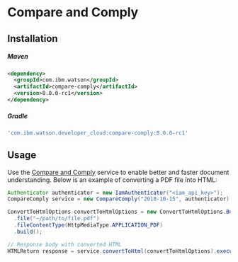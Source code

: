 # Compare and Comply

## Installation

##### Maven
```xml
<dependency>
  <groupId>com.ibm.watson</groupId>
  <artifactId>compare-comply</artifactId>
  <version>8.0.0-rc1</version>
</dependency>
```

##### Gradle
```gradle
'com.ibm.watson.developer_cloud:compare-comply:8.0.0-rc1'
```

## Usage
Use the [Compare and Comply](https://cloud.ibm.com/docs/services/compare-comply/index.html#about) service to enable better and faster document understanding. Below is an example of converting a PDF file into HTML:
```java
Authenticator authenticator = new IamAuthenticator("<iam_api_key>");
CompareComply service = new CompareComply("2018-10-15", authenticator);

ConvertToHtmlOptions convertToHtmlOptions = new ConvertToHtmlOptions.Builder()
  .file("~/path/to/file.pdf")
  .fileContentType(HttpMediaType.APPLICATION_PDF)
  .build();

// Response body with converted HTML
HTMLReturn response = service.convertToHtml(convertToHtmlOptions).execute().getResult();
```
